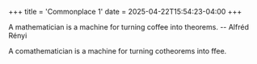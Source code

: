 +++
title = 'Commonplace 1'
date = 2025-04-22T15:54:23-04:00
+++

A mathematician is a machine for turning coffee into theorems. -- Alfréd Rényi

A comathematician is a machine for turning cotheorems into ffee.
